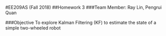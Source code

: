 #EE209AS (Fall 2018)
##Homework 3
###Team Member: Ray Lin, Pengrui Quan

###Objective
To explore Kalman Filtering (KF) to estimate the state of a simple two-wheeled robot
